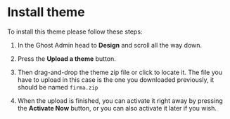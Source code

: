 # Install theme

To install this theme please follow these steps:

1) In the Ghost Admin head to **Design** and scroll all the way down.

2) Press the **Upload a theme** button.

3) Then drag-and-drop the theme zip file or click to locate it. The file you have to upload in this case is the one you downloaded previously, it should be named `firma.zip`

4) When the upload is finished, you can activate it right away by pressing the **Activate Now** button, or you can also activate it later if you wish.
